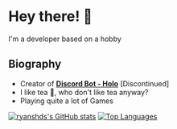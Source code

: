 # Hey there! 👋

I'm a developer based on a hobby

## Biography
- Creator of **[Discord Bot - Holo](https://top.gg/bot/519521318719324181)** [Discontinued]
- I like tea 🍵, who don't like tea anyway?
- Playing quite a lot of Games

[![ryanshds's GitHub stats](https://github-readme-stats.vercel.app/api?username=RyansHDs&theme=tokyonight&show_icons=true&count_private=true)](https://github.com/RyansHDs/github-readme-stats)
[![Top Languages](https://github-readme-stats.vercel.app/api/top-langs/?username=RyansHDs&layout=compact)](https://github.com/anuraghazra/github-readme-stats)
